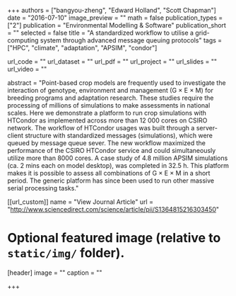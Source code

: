 +++
authors = ["bangyou-zheng", "Edward Holland", "Scott Chapman"]
date = "2016-07-10"
image_preview = ""
math = false
publication_types = ["2"]
publication = "Environmental Modelling & Software"
publication_short = ""
selected = false
title = "A standardized workflow to utilise a grid-computing system through advanced message queuing protocols"
tags = ["HPC", "climate", "adaptation", "APSIM", "condor"]

url_code = ""
url_dataset = ""
url_pdf = ""
url_project = ""
url_slides = ""
url_video = ""

abstract = "Point-based crop models are frequently used to investigate the interaction of genotype, environment and management (G × E × M) for breeding programs and adaptation research. These studies require the processing of millions of simulations to make assessments in national scales. Here we demonstrate a platform to run crop simulations with HTCondor as implemented across more than 12 000 cores on CSIRO network. The workflow of HTCondor usages was built through a server-client structure with standardized messages (simulations), which were queued by message queue sever. The new workflow maximized the performance of the CSIRO HTCondor service and could simultaneously utilize more than 8000 cores. A case study of 4.8 million APSIM simulations (ca. 2 mins each on model desktop), was completed in 32.5 h. This platform makes it is possible to assess all combinations of G × E × M in a short period. The generic platform has since been used to run other massive serial processing tasks."



[[url_custom]]
name = "View Journal Article"
url = "http://www.sciencedirect.com/science/article/pii/S1364815216303450"

# Optional featured image (relative to `static/img/` folder).
[header]
image = ""
caption = ""

+++
